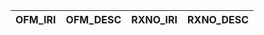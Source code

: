 | OFM_IRI   | OFM_DESC   | RXNO_IRI   | RXNO_DESC   |
|-----------|------------|------------|-------------|